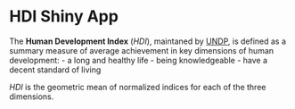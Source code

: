 # HDI Shiny App

The **Human Development Index** (*HDI*), maintaned by [UNDP](http://hdr.undp.org/en/data), is defined as a summary measure of average achievement in key dimensions of human development: 
    - a long and healthy life
    - being knowledgeable
    - have a decent standard of living
    
*HDI* is the geometric mean of normalized indices for each of the three dimensions.
    
